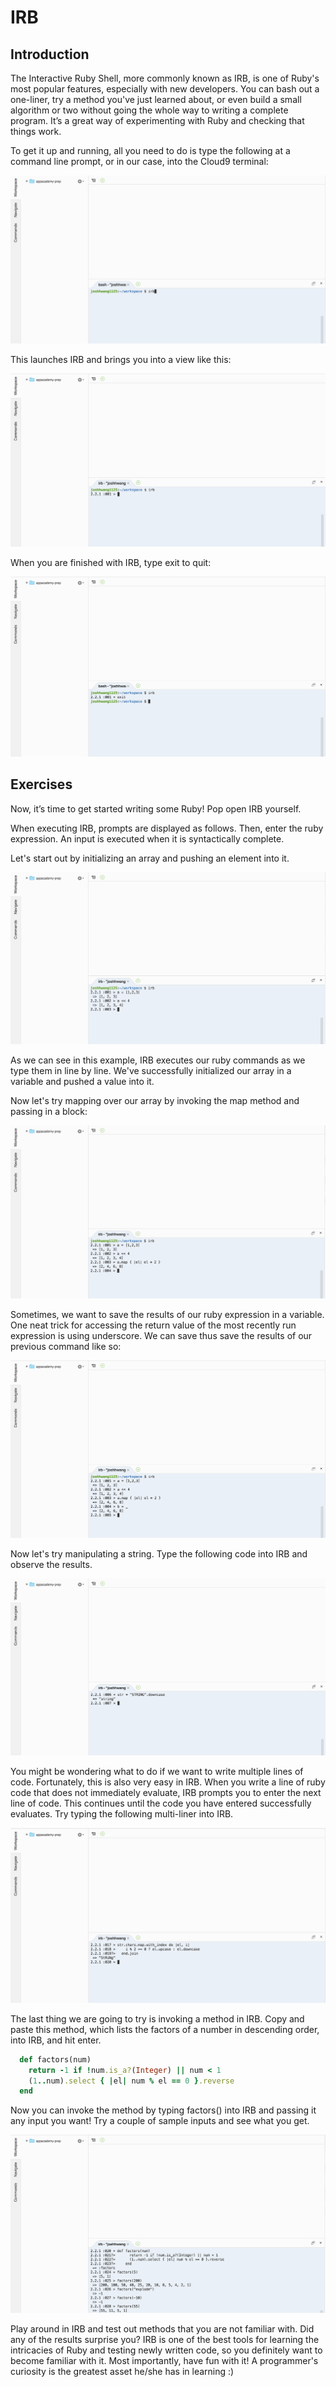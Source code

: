 # IRB

## Introduction

The Interactive Ruby Shell, more commonly known as IRB, is one of Ruby's most popular features, especially with new developers.
You can bash out a one-liner, try a method you've just learned about, or even build a small algorithm or two without going the whole way to writing a complete program. It’s a great way of experimenting with Ruby and checking that things work.

To get it up and running, all you need to do is type the following at a command line prompt, or in our case, into the Cloud9 terminal:

![IRB Launch](./irb-launch.png)

This launches IRB and brings you into a view like this:

![IRB View](./irb-view.png)

When you are finished with IRB, type exit to quit:

![IRB Quit](./irb-quit.png)

## Exercises

Now, it’s time to get started writing some Ruby! Pop open IRB yourself.

When executing IRB, prompts are displayed as follows. Then, enter the ruby expression. An input is executed when it is syntactically complete.

Let's start out by initializing an array and pushing an element into it.

![IRB Push](./irb-push.png)

As we can see in this example, IRB executes our ruby commands as we type them in line by line. We've successfully initialized our array in a variable and pushed a value into it.

Now let's try mapping over our array by invoking the map method and passing in a block:

![IRB Map](./irb-map.png)

Sometimes, we want to save the results of our ruby expression in a variable. One neat trick for accessing the return value of the most recently run expression is using underscore. We can save thus save the results of our previous command like so:

![IRB Underscore](./irb-underscore.png)

Now let's try manipulating a string. Type the following code into IRB and observe the results.

![IRB Downcase](./irb-downcase.png)

You might be wondering what to do if we want to write multiple lines of code. Fortunately, this is also very easy in IRB. When you write a line of ruby code that does not immediately evaluate, IRB prompts you to enter the next line of code. This continues until the code you have entered successfully evaluates. Try typing the following multi-liner into IRB.

![IRB Multiline](./irb-multiline.png)

The last thing we are going to try is invoking a method in IRB. Copy and paste this method, which lists the factors of a number in descending order, into IRB, and hit enter.

```ruby
  def factors(num)
    return -1 if !num.is_a?(Integer) || num < 1
    (1..num).select { |el| num % el == 0 }.reverse
  end
```

Now you can invoke the method by typing factors() into IRB and passing it any input you want! Try a couple of sample inputs and see what you get.

![IRB Factors](./irb-factors.png)

Play around in IRB and test out methods that you are not familiar with. Did any of the results surprise you? IRB is one of the best tools for learning the intricacies of Ruby and testing newly written code, so you definitely want to become familiar with it. Most importantly, have fun with it! A programmer's curiosity is the greatest asset he/she has in learning :)





